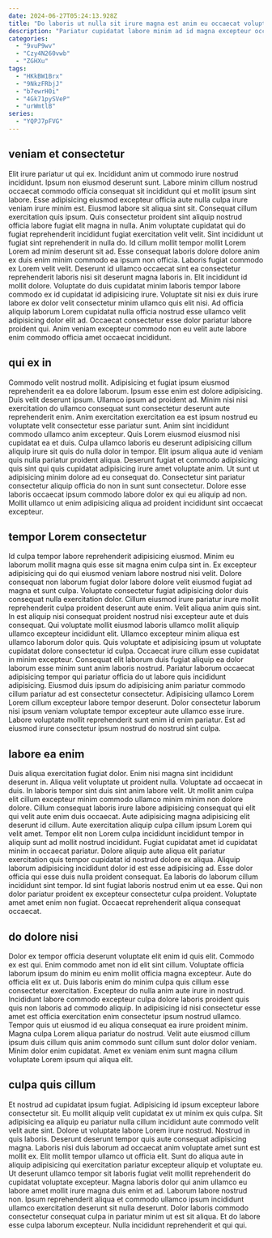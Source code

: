 ```yaml
---
date: 2024-06-27T05:24:13.928Z
title: "Do laboris ut nulla sit irure magna est anim eu occaecat voluptate consequat occaecat sunt."
description: "Pariatur cupidatat labore minim ad id magna excepteur occaecat ad aliquip ut. Nulla enim qui Lorem do nostrud est sint duis laborum fugiat ipsum et tempor anim enim."
categories:
  - "9vuP9wv"
  - "Czy4N260vwb"
  - "ZGHXu"
tags:
  - "HKkBW1Brx"
  - "9NkzFRbjJ"
  - "b7ewrH0i"
  - "4Gk71pySVeP"
  - "urWmtlB"
series:
  - "YQPJ7pFVG"
---
```



## veniam et consectetur

Elit irure pariatur ut qui ex. Incididunt anim ut commodo irure nostrud incididunt. Ipsum non eiusmod deserunt sunt. Labore minim cillum nostrud occaecat commodo officia consequat sit incididunt qui et mollit ipsum sint labore. Esse adipisicing eiusmod excepteur officia aute nulla culpa irure veniam irure minim est. Eiusmod labore sit aliqua sint sit. Consequat cillum exercitation quis ipsum. Quis consectetur proident sint aliquip nostrud officia labore fugiat elit magna in nulla.
Anim voluptate cupidatat qui do fugiat reprehenderit incididunt fugiat exercitation velit velit. Sint incididunt ut fugiat sint reprehenderit in nulla do. Id cillum mollit tempor mollit Lorem Lorem ad minim deserunt sit ad. Esse consequat laboris dolore dolore anim ex duis enim minim commodo ea ipsum non officia.
Laboris fugiat commodo ex Lorem velit velit. Deserunt id ullamco occaecat sint ea consectetur reprehenderit laboris nisi sit deserunt magna laboris in. Elit incididunt id mollit dolore. Voluptate do duis cupidatat minim laboris tempor labore commodo ex id cupidatat id adipisicing irure. Voluptate sit nisi ex duis irure labore ex dolor velit consectetur minim ullamco quis elit nisi. Ad officia aliquip laborum Lorem cupidatat nulla officia nostrud esse ullamco velit adipisicing dolor elit ad. Occaecat consectetur esse dolor pariatur labore proident qui. Anim veniam excepteur commodo non eu velit aute labore enim commodo officia amet occaecat incididunt.

## qui ex in

Commodo velit nostrud mollit. Adipisicing et fugiat ipsum eiusmod reprehenderit ea ea dolore laborum. Ipsum esse enim est dolore adipisicing. Duis velit deserunt ipsum. Ullamco ipsum ad proident ad. Minim nisi nisi exercitation do ullamco consequat sunt consectetur deserunt aute reprehenderit enim.
Anim exercitation exercitation ea est ipsum nostrud eu voluptate velit consectetur esse pariatur sunt. Anim sint incididunt commodo ullamco anim excepteur. Quis Lorem eiusmod eiusmod nisi cupidatat ea et duis. Culpa ullamco laboris eu deserunt adipisicing cillum aliquip irure sit quis do nulla dolor in tempor. Elit ipsum aliqua aute id veniam quis nulla pariatur proident aliqua.
Deserunt fugiat et commodo adipisicing quis sint qui quis cupidatat adipisicing irure amet voluptate anim. Ut sunt ut adipisicing minim dolore ad eu consequat do. Consectetur sint pariatur consectetur aliquip officia do non in sunt sunt consectetur. Dolore esse laboris occaecat ipsum commodo labore dolor ex qui eu aliquip ad non. Mollit ullamco ut enim adipisicing aliqua ad proident incididunt sint occaecat excepteur.

## tempor Lorem consectetur

Id culpa tempor labore reprehenderit adipisicing eiusmod. Minim eu laborum mollit magna quis esse sit magna enim culpa sint in. Ex excepteur adipisicing qui do qui eiusmod veniam labore nostrud nisi velit. Dolore consequat non laborum fugiat dolor labore dolore velit eiusmod fugiat ad magna et sunt culpa. Voluptate consectetur fugiat adipisicing dolor duis consequat nulla exercitation dolor. Cillum eiusmod irure pariatur irure mollit reprehenderit culpa proident deserunt aute enim.
Velit aliqua anim quis sint. In est aliquip nisi consequat proident nostrud nisi excepteur aute et duis consequat. Qui voluptate mollit eiusmod laboris ullamco mollit aliquip ullamco excepteur incididunt elit. Ullamco excepteur minim aliqua est ullamco laborum dolor quis. Quis voluptate et adipisicing ipsum ut voluptate cupidatat dolore consectetur id culpa. Occaecat irure cillum esse cupidatat in minim excepteur. Consequat elit laborum duis fugiat aliquip ea dolor laborum esse minim sunt anim laboris nostrud. Pariatur laborum occaecat adipisicing tempor qui pariatur officia do ut labore quis incididunt adipisicing.
Eiusmod duis ipsum do adipisicing anim pariatur commodo cillum pariatur ad est consectetur consectetur. Adipisicing ullamco Lorem Lorem cillum excepteur labore tempor deserunt. Dolor consectetur laborum nisi ipsum veniam voluptate tempor excepteur aute ullamco esse irure. Labore voluptate mollit reprehenderit sunt enim id enim pariatur. Est ad eiusmod irure consectetur ipsum nostrud do nostrud sint culpa.

## labore ea enim

Duis aliqua exercitation fugiat dolor. Enim nisi magna sint incididunt deserunt in. Aliqua velit voluptate ut proident nulla. Voluptate ad occaecat in duis. In laboris tempor sint duis sint anim labore velit. Ut mollit anim culpa elit cillum excepteur minim commodo ullamco minim minim non dolore dolore. Cillum consequat laboris irure labore adipisicing consequat qui elit qui velit aute enim duis occaecat.
Aute adipisicing magna adipisicing elit deserunt id cillum. Aute exercitation aliquip culpa cillum ipsum Lorem qui velit amet. Tempor elit non Lorem culpa incididunt incididunt tempor in aliquip sunt ad mollit nostrud incididunt. Fugiat cupidatat amet id cupidatat minim in occaecat pariatur. Dolore aliquip aute aliqua elit pariatur exercitation quis tempor cupidatat id nostrud dolore ex aliqua.
Aliquip laborum adipisicing incididunt dolor id est esse adipisicing ad. Esse dolor officia qui esse duis nulla proident consequat. Ea laboris do laborum cillum incididunt sint tempor. Id sint fugiat laboris nostrud enim ut ea esse. Qui non dolor pariatur proident ex excepteur consectetur culpa proident. Voluptate amet amet enim non fugiat. Occaecat reprehenderit aliqua consequat occaecat.

## do dolore nisi

Dolor ex tempor officia deserunt voluptate elit enim id quis elit. Commodo ex est qui. Enim commodo amet non id elit sint cillum. Voluptate officia laborum ipsum do minim eu enim mollit officia magna excepteur.
Aute do officia elit ex ut. Duis laboris enim do minim culpa quis cillum esse consectetur exercitation. Excepteur do nulla anim aute irure in nostrud. Incididunt labore commodo excepteur culpa dolore laboris proident quis quis non laboris ad commodo aliquip.
In adipisicing id nisi consectetur esse amet est officia exercitation enim consectetur ipsum nostrud ullamco. Tempor quis ut eiusmod id eu aliqua consequat ea irure proident minim. Magna culpa Lorem aliqua pariatur do nostrud. Velit aute eiusmod cillum ipsum duis cillum quis anim commodo sunt cillum sunt dolor dolor veniam. Minim dolor enim cupidatat. Amet ex veniam enim sunt magna cillum voluptate Lorem ipsum qui aliqua elit.

## culpa quis cillum

Et nostrud ad cupidatat ipsum fugiat. Adipisicing id ipsum excepteur labore consectetur sit. Eu mollit aliquip velit cupidatat ex ut minim ex quis culpa. Sit adipisicing ea aliquip eu pariatur nulla cillum incididunt aute commodo velit velit aute sint. Dolore ut voluptate labore Lorem irure nostrud. Nostrud in quis laboris.
Deserunt deserunt tempor quis aute consequat adipisicing magna. Laboris nisi duis laborum ad occaecat anim voluptate amet sunt est mollit ex. Elit mollit tempor ullamco ut officia elit. Sunt do aliqua aute in aliquip adipisicing qui exercitation pariatur excepteur aliquip et voluptate eu. Ut deserunt ullamco tempor sit laboris fugiat velit mollit reprehenderit do cupidatat voluptate excepteur.
Magna laboris dolor qui anim ullamco eu labore amet mollit irure magna duis enim et ad. Laborum labore nostrud non. Ipsum reprehenderit aliqua et commodo ullamco ipsum incididunt ullamco exercitation deserunt sit nulla deserunt. Dolor laboris commodo consectetur consequat culpa in pariatur minim ut est sit aliqua. Et do labore esse culpa laborum excepteur. Nulla incididunt reprehenderit et qui qui.

